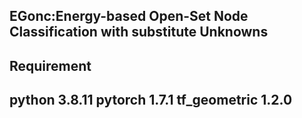 **EGonc:Energy-based Open-Set Node Classification with substitute Unknowns**
---
**Requirement**
---
python 3.8.11
pytorch 1.7.1
tf_geometric 1.2.0
---

